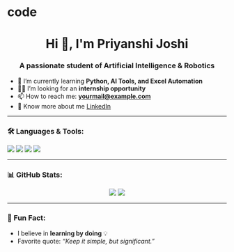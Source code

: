 # code
<h1 align="center">Hi 👋, I'm Priyanshi Joshi</h1>
<h3 align="center">A passionate student of Artificial Intelligence & Robotics</h3>

- 🌱 I’m currently learning **Python, AI Tools, and Excel Automation**
- 👨‍💻 I’m looking for an **internship opportunity**
- 📫 How to reach me: **yourmail@example.com**
- 📄 Know more about me [LinkedIn](https://www.linkedin.com/in/your-profile)

---

### 🛠️ Languages & Tools:
<p align="left">
  <img src="https://img.shields.io/badge/Python-3776AB?style=for-the-badge&logo=python&logoColor=white" />
  <img src="https://img.shields.io/badge/Excel-217346?style=for-the-badge&logo=microsoft-excel&logoColor=white" />
  <img src="https://img.shields.io/badge/GitHub-181717?style=for-the-badge&logo=github&logoColor=white" />
  <img src="https://img.shields.io/badge/AI Tools-000000?style=for-the-badge&logo=openai&logoColor=white" />
</p>

---

### 📊 GitHub Stats:
<p align="center">
  <img src="https://github-readme-stats.vercel.app/api?username=your-username&show_icons=true&theme=tokyonight" />
  <img src="https://github-readme-streak-stats.herokuapp.com/?user=your-username&theme=tokyonight" />
</p>

---

### 🧠 Fun Fact:
- I believe in **learning by doing** 💡
- Favorite quote: *“Keep it simple, but significant.”*

